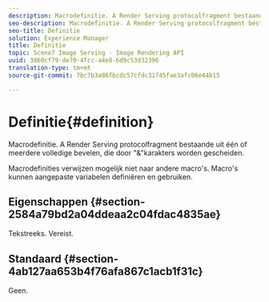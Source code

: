 ```yaml
---
description: Macrodefinitie. A Render Serving protocolfragment bestaande uit één of meerdere volledige bevelen, die door "&"karakters worden gescheiden.
seo-description: Macrodefinitie. A Render Serving protocolfragment bestaande uit één of meerdere volledige bevelen, die door "&"karakters worden gescheiden.
seo-title: Definitie
solution: Experience Manager
title: Definitie
topic: Scene7 Image Serving - Image Rendering API
uuid: 3860cf79-de70-4fcc-a4e8-6d9c53d32396
translation-type: tm+mt
source-git-commit: 7bc7b3a86fbcdc57cfdc31745fae3afc06e44b15

---
```



# Definitie{#definition}

Macrodefinitie. A Render Serving protocolfragment bestaande uit één of meerdere volledige bevelen, die door &quot;&amp;&quot;karakters worden gescheiden.

Macrodefinities verwijzen mogelijk niet naar andere macro&#39;s. Macro&#39;s kunnen aangepaste variabelen definiëren en gebruiken.

## Eigenschappen {#section-2584a79bd2a04ddeaa2c04fdac4835ae}

Tekstreeks. Vereist.

## Standaard {#section-4ab127aa653b4f76afa867c1acb1f31c}

Geen.
